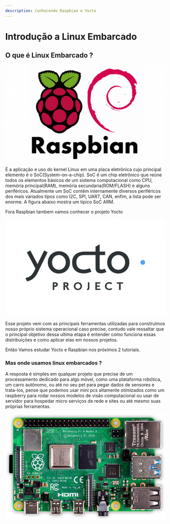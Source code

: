 ```yaml
---
description: Conhecendo Raspbian e Yocto
---
```


# Introdução a Linux Embarcado

## O que é Linux Embarcado ?

![Linux Embarcado do Raspberry Pi](../../.gitbook/assets/image%20%2815%29.png)

É a aplicação e uso do kernel Linux em uma placa eletrônica cujo principal elemento é o SoC\(System-on-a-chip\). SoC é um chip eletrônico que reúne todos os elementos básicos de um sistema computacional como CPU, memória principal\(RAM\), memória secundaria\(ROM/FLASH\) e alguns periféricos. Atualmente um SoC contém internamente diversos periféricos dos mais variados tipos como I2C, SPI, UART, CAN, enfim, a lista pode ser enorme. A figura abaixo mostra um típico SoC ARM.

Fora Raspbian tambem vamos conhecer o projeto Yocto

![](../../.gitbook/assets/image%20%2816%29.png)

Esse projeto vem com as principais ferramentas utilizadas para construímos nosso próprio sistema operacional caso precise, contudo vale ressaltar que o principal objetivo dessa ultima etapa é entender como funciona essas distribuições e como aplicar elas em nossos projetos.

Então Vamos estudar Yocto e Raspbian nos próximos 2 tutoriais. 

### Mas onde usamos linux embarcados ?

A resposta é simples em qualquer projeto que precise de um processamento dedicado para algo móvel, como uma plataforma robótica, um carro autônomo, ou até no seu pet para pegar dados de sensores e trata-los, pense que podemos usar mini pcs altamente otimizados como um raspberry para rodar nossos modelos de visão computacional ou usar de servidor para hospedar micro serviços de rede e sites ou até mesmo suas próprias ferramentas.

![Raspberry Pi 4 Model B](../../.gitbook/assets/image%20%2814%29.png)



